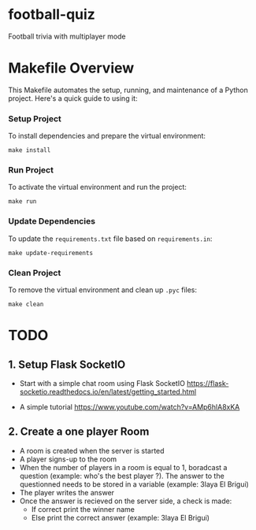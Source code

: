 # football-quiz
Football trivia with multiplayer mode

# Makefile Overview

This Makefile automates the setup, running, and maintenance of a Python project. Here's a quick guide to using it:

### Setup Project

To install dependencies and prepare the virtual environment:

```make
make install
```
### Run Project
To activate the virtual environment and run the project:
```make
make run
```
### Update Dependencies

To update the `requirements.txt` file based on `requirements.in`:

```make
make update-requirements
```

### Clean Project
To remove the virtual environment and clean up `.pyc` files:

```make
make clean
```


# TODO 

## 1. Setup Flask SocketIO 

- Start with a simple chat room using Flask SocketIO https://flask-socketio.readthedocs.io/en/latest/getting_started.html

- A simple tutorial https://www.youtube.com/watch?v=AMp6hlA8xKA

## 2. Create a one player Room 
- A room is created when the server is started 
- A player signs-up to the room 
- When the number of players in a room is equal to 1, boradcast a question (example: who's the best player ?). The answer to the questionned needs to be stored in a variable (example: 3laya El Brigui)
- The player writes the answer
- Once the answer is recieved on the server side, a check is made: 
  - If correct print the winner name 
  - Else print the correct answer (example: 3laya El Brigui)


